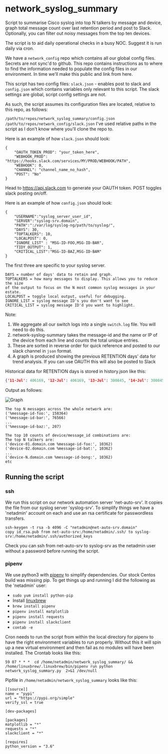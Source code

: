 # network_syslog_summary
Script to summarise Cisco syslog into top N talkers by message and device, graph total message count over last retention
period and post to Slack. Optionally, you can filter out noisy messages from the top ten devices.

The script is to aid daily operational checks in a busy NOC. 
Suggest it is run daily via cron.  

We have a `network_config` repo which contains all our global config files. Secrets are not sync'd to github. This repo contains instructions as to where to find the information needed to populate the config files in our environment. In time we'll make this public and link from here.

This script has two config files: `slack.json` - enables post to slack and `config.json` which contains variables only relevant to this script. The slack settings are global, script config settings are not. 

As such, the script assumes its configuration files are located, relative to this repo, as follows:

`/path/to/repos/network_syslog_summary/config.json`
`/path/to/repos/network_config/slack.json`
I've used relative paths in the script as I don't know where you'll clone the repo to.

Here is an example of how `slack.json` should look:
```
{
    "OAUTH_TOKEN_PROD": "your_token_here",
    "WEBHOOK_PROD": "https://hooks.slack.com/services/MY/PROD/WEBHOOK/PATH",
    "WEBHOOK": 0,
    "CHANNEL": "channel_name_no_hash",
    "POST": "No"
}
```
Head to https://api.slack.com to generate your OAUTH token. 
POST toggles slack posting on/off.

Here is an example of how `config.json` should look:
```
{
	"USERNAME":"syslog_server_user_id",
	"SERVER":"syslog-srv.domain",
	"PATH":":/var/log/syslog-ng/path/to/syslog/",
	"DAYS": 30,
	"TOPTALKERS": 10,
	"LOCALPOST": 0,
	"IGNORE_LIST" : "MSG-ID-FOO,MSG-ID-BAR",
	"TIDY_OUTPUT": 1,
	"CRITICAL_LIST":"MSG-ID-BAZ,MSG-ID-BAM"
}
```
The first three are specific to your syslog server.
```
DAYS = number of days' data to retain and graph.
TOPTALKERS = how many messages to display. This allows you to reduce the size 
of the output to focus on the N most common syslog messages in your estate. 
LOCALPOST = toggle local output, useful for debugging. 
IGNORE_LIST = syslog message ID's you don't want to see
CRITICAL_LIST = syslog message ID'd you want to highlight.
```
Note:
1. We aggregate all our switch logs into a single ```switch.log``` file. You will need to do this.
2. network-syslog-summary takes the message-id and the name or IP of the device from each line and counts the total 
unique entries. 
3. These are sorted in reverse order for quick reference and posted to our slack channel in ```json``` format.
4. A graph is produced showing the previous RETENTION days' data for trend analysis. If you can use OAUTH this will 
also be posted to Slack

Historical data for RETENTION days is stored in history.json like this:
```json
{'11-Jul': 406169, '12-Jul': 406169, '13-Jul': 300845, '14-Jul': 300845, '15-Jul': 229195}
```

Output as follows:  

![Graph](https://github.com/guymorrell/network-syslog-summary/blob/master/myplot.png)

```
The top N messages across the whole network are:
('%message-id-foo:', 158364)
('%message-id-bar:', 76566)
...
('%message-id-baz:', 207)

The top 10 counts of device/message_id combinations are:
The top N talkers are:
('device-01.domain.com %message-id-foo:', 10362)
('device-02.domain.com %message-id-bat:', 10362)
...
('device-N.domain.com %message-id-bong:', 10362)
etc
```
## Running the script
### ssh
We run this script on our network automation server 'net-auto-srv'. It copies the file from our syslog server 'syslog-srv'. To simplify things we have a 'netadmin' account on each and use an rsa certificate for passwordless transfers. 
```
ssh-keygen -t rsa -b 4096 -C "netadmin@net-auto-srv.domain"
copy id_rsa.pub from net-auto-srv:/home/netadmin/.ssh/ to syslog-srv:/home/netadmin/.ssh/authorized_keys
```
Check you can ssh from net-auto-srv to syslog-srv as the netadmin user without a password before running the script.
### pipenv
We use python3 with [pipenv](https://docs.python-guide.org/dev/virtualenvs) to simplify dependencies. Our stock Centos build was missing pip. To get things up and running I did the following as the 'netadmin' user:
* `sudo yum install python-pip`
* Install [linuxbrew](https://docs.brew.sh/Homebrew-on-Linux)
* `brew install pipenv`
* `pipenv install matplotlib `
* `pipenv install requests`
* `pipenv install slackclient`
* `contab -e`

Cron needs to run the script from within the local directory for pipenv to have the right environment variables to run properly. Without this it will spin up a new virtual environment and then fail as no modules will have been installed. The Crontab looks like this:
```
59 07 * * *  cd /home/netadmin/network_syslog_summary/ && /home/linuxbrew/.linuxbrew/bin/pipenv run python network_syslog_summary.py  2>&1 /dev/null
```
Pipfile in `/home/netadmin/network_syslog_summary` looks like this:

```
[[source]]
name = "pypi"
url = "https://pypi.org/simple"
verify_ssl = true

[dev-packages]

[packages]
matplotlib = "*"
requests = "*"
slackclient = "*"

[requires]
python_version = "3.6"
```
